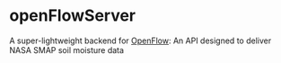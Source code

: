 # openFlowServer
A super-lightweight backend for [OpenFlow](https://github.com/tmart234/openFlow): An API designed to deliver NASA SMAP soil moisture data

